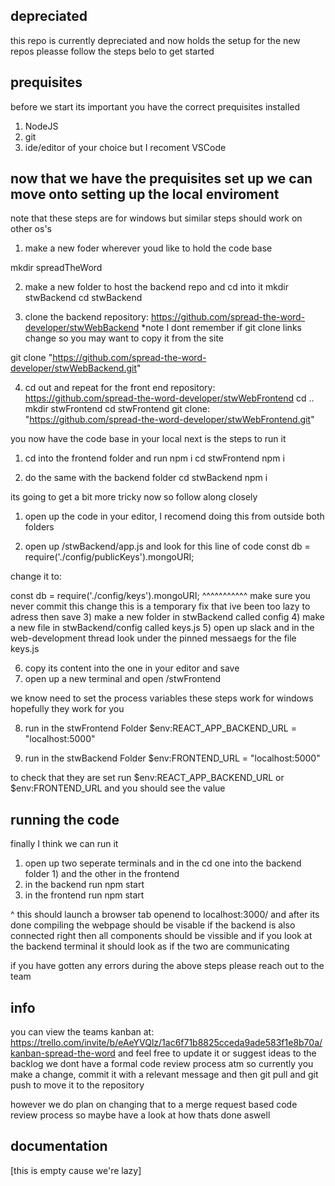 ## depreciated
this repo is currently depreciated and now holds the setup for the new repos pleasse follow the steps belo to get started

## prequisites
before we start its important you have the correct prequisites installed

1) NodeJS 
2) git 
3) ide/editor of your choice but I recoment VSCode

## now that we have the prequisites set up we can move onto setting up the local enviroment
note that these steps are for windows but similar steps should work on other os's

1) make a new foder wherever youd like to hold the code base

mkdir spreadTheWord

2) make a new folder to host the backend repo and cd into it 
mkdir stwBackend
cd stwBackend

3) clone the backend repository: https://github.com/spread-the-word-developer/stwWebBackend
*note I dont remember if git clone links change so you may want to copy it from the site

git clone "https://github.com/spread-the-word-developer/stwWebBackend.git"

4) cd out and repeat for the front end repository: https://github.com/spread-the-word-developer/stwWebFrontend
cd ..
mkdir stwFrontend
cd stwFrontend
git clone: "https://github.com/spread-the-word-developer/stwWebFrontend.git"

you now have the code base in your local next is the steps to run it
1) cd into the frontend folder and run npm i
cd stwFrontend 
npm i

2) do the same with the backend folder 
cd stwBackend 
npm i

its going to get a bit more tricky now so follow along closely

1) open up the code in your editor, I recomend doing this from outside both folders

2) open up /stwBackend/app.js and look for this line of code
const db = require('./config/publicKeys').mongoURI;

change it to:

const db = require('./config/keys').mongoURI;
^^^^^^^^^^^ make sure you never commit this change this is a temporary fix that ive been too lazy to adress
then save
3) make a new folder in stwBackend called config
4) make a new file in stwBackend/config called keys.js
5) open up slack and in the web-development thread look under the pinned messaegs for the file keys.js

6) copy its content into the one in your editor and save
7) open up a new terminal and open /stwFrontend

we know need to set the process variables these steps work for windows hopefully they work for you

8) run in the stwFrontend Folder
$env:REACT_APP_BACKEND_URL = "localhost:5000"

9) run in the stwBackend Folder
$env:FRONTEND_URL = "localhost:5000"

to check that they are set run $env:REACT_APP_BACKEND_URL or $env:FRONTEND_URL and you should see the value 

## running the code

finally I think we can run it
1) open up two seperate terminals and in the cd one into the backend folder 1) and the other in the frontend
2) in the backend run
npm start 
3) in the frontend run 
npm start 

^ this should launch a browser tab openend to localhost:3000/ and after its done compiling the webpage should be visable
if the backend is also connected right then all components should be vissible and if you look at the backend terminal it should look as if the two are communicating

if you have gotten any errors during the above steps please reach out to the team

## info 

you can view the teams kanban at: https://trello.com/invite/b/eAeYVQlz/1ac6f71b8825cceda9ade583f1e8b70a/kanban-spread-the-word
and feel free to update it or suggest ideas to the backlog
we dont have a formal code review process atm so currently you make a change, commit it with a relevant message and then git pull and git push to move it to the repository

however we do plan on changing that to a merge request based code review process so maybe have a look at how thats done aswell

## documentation

[this is empty cause we're lazy]
















